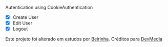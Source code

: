 Autentication using CookieAuthentication

- [x] Create User
- [x] Edit User
- [x] Logout

Este projeto foi alterado em estudos por [Beirinha](https://github.com/beirinha).
Créditos para [DevMedia](https://devmedia.com.br)
